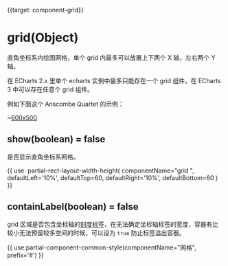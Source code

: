 
{{target: component-grid}}

# grid(Object)

直角坐标系内绘图网格，单个 grid 内最多可以放置上下两个 X 轴，左右两个 Y 轴。

在 ECharts 2.x 里单个 echarts 实例中最多只能存在一个 grid 组件，在 ECharts 3 中可以存在任意个 grid 组件。

例如下面这个 Anscombe Quartet 的示例：

~[600x500](${galleryViewPath}scatter-anscombe-quartet&edit=1&reset=1)

## show(boolean) = false

是否显示直角坐标系网格。

{{ use: partial-rect-layout-width-height(
    componentName="grid ",
    defaultLeft='10%',
    defaultTop=60,
    defaultRight='10%',
    defaultBottom=60
) }}

## containLabel(boolean) = false

grid 区域是否包含坐标轴的[刻度标签](~yAxis.axisLabel)，在无法确定坐标轴标签的宽度，容器有比较小无法预留较多空间的时候，可以设为 `true` 防止标签溢出容器。

{{ use:partial-component-common-style(componentName="网格", prefix='#') }}
